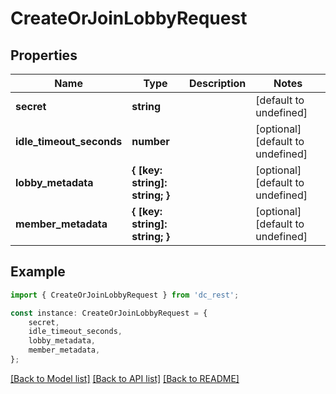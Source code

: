 # CreateOrJoinLobbyRequest


## Properties

Name | Type | Description | Notes
------------ | ------------- | ------------- | -------------
**secret** | **string** |  | [default to undefined]
**idle_timeout_seconds** | **number** |  | [optional] [default to undefined]
**lobby_metadata** | **{ [key: string]: string; }** |  | [optional] [default to undefined]
**member_metadata** | **{ [key: string]: string; }** |  | [optional] [default to undefined]

## Example

```typescript
import { CreateOrJoinLobbyRequest } from 'dc_rest';

const instance: CreateOrJoinLobbyRequest = {
    secret,
    idle_timeout_seconds,
    lobby_metadata,
    member_metadata,
};
```

[[Back to Model list]](../README.md#documentation-for-models) [[Back to API list]](../README.md#documentation-for-api-endpoints) [[Back to README]](../README.md)
